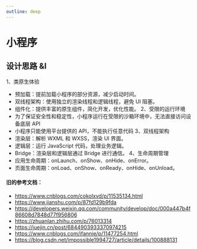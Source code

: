 ```yaml
---
outline: deep
---
```


# 小程序
## 设计思路 &I
1、类原生体验
- 预加载：提前加载小程序的部分资源，减少启动时间。
- 双线程架构：使用独立的渲染线程和逻辑线程，避免 UI 阻塞。
- 组件化：提供丰富的原生组件，简化开发，优化性能。
2、受限的运行环境
- 为了保证安全性和稳定性，小程序运行在受限的沙箱环境中，无法直接访问设备底层 API
- 小程序只能使用平台提供的 API，不能执行任意代码
3、双线程架构
- 渲染层：解析 WXML 和 WXSS，渲染 UI 界面。
- 逻辑层：运行 JavaScript 代码，处理业务逻辑。
- Bridge：渲染层和逻辑层通过 Bridge 进行通信。
4、生命周期管理
- 应用生命周期：onLaunch、onShow、onHide、onError。
- 页面生命周期：onLoad、onShow、onReady、onHide、onUnload。

#### 旧的参考文档：
- https://www.cnblogs.com/cokolxvd/p/11535134.html
- https://www.jianshu.com/p/87fd129b9fda
- https://developers.weixin.qq.com/community/develop/doc/000a447b4f86608d7848d77f956806
- https://zhuanlan.zhihu.com/p/76013314
- https://juejin.cn/post/6844903933370974215
- https://www.cnblogs.com/ifannie/p/11477254.html
- https://blog.csdn.net/impossible1994727/article/details/100888131
